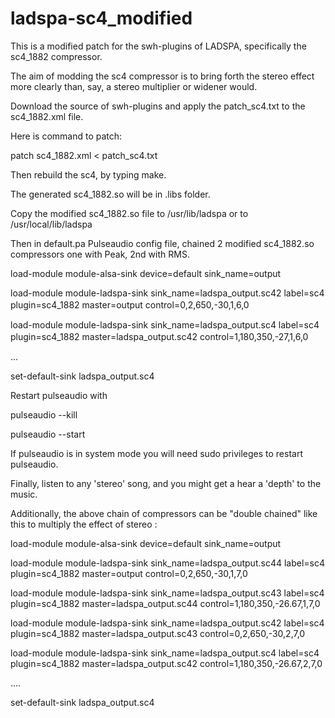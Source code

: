 # ladspa-sc4_modified


This is a modified patch for the swh-plugins of LADSPA, specifically the sc4_1882 compressor.

The aim of modding the sc4 compressor is to bring forth the stereo effect more clearly than, say, a stereo multiplier or widener would.

Download the source of swh-plugins and apply the patch_sc4.txt to the sc4_1882.xml file.

Here is command to patch:

patch sc4_1882.xml < patch_sc4.txt


Then rebuild the sc4, by typing make.


The generated sc4_1882.so will be in .libs folder.


Copy the modified sc4_1882.so file to /usr/lib/ladspa or to /usr/local/lib/ladspa


Then in default.pa Pulseaudio config file, chained 2 modified sc4_1882.so compressors one with Peak, 2nd with RMS.



load-module module-alsa-sink device=default sink_name=output




load-module module-ladspa-sink sink_name=ladspa_output.sc42 label=sc4 plugin=sc4_1882 master=output control=0,2,650,-30,1,6,0 &#12288;




load-module module-ladspa-sink sink_name=ladspa_output.sc4 label=sc4 plugin=sc4_1882 master=ladspa_output.sc42 control=1,180,350,-27,1,6,0 &#12288;




...

set-default-sink ladspa_output.sc4


Restart pulseaudio with

pulseaudio --kill

pulseaudio --start


If pulseaudio is in system mode you will need sudo privileges to restart pulseaudio.

Finally, listen to any 'stereo' song, and you might get a hear a 'depth' to the music.




Additionally, the above chain of compressors can be "double chained" like this to multiply the effect of stereo :



load-module module-alsa-sink device=default sink_name=output


load-module module-ladspa-sink sink_name=ladspa_output.sc44 label=sc4 plugin=sc4_1882 master=output control=0,2,650,-30,1,7,0


load-module module-ladspa-sink sink_name=ladspa_output.sc43 label=sc4 plugin=sc4_1882 master=ladspa_output.sc44 control=1,180,350,-26.67,1,7,0


load-module module-ladspa-sink sink_name=ladspa_output.sc42 label=sc4 plugin=sc4_1882 master=ladspa_output.sc43 control=0,2,650,-30,2,7,0


load-module module-ladspa-sink sink_name=ladspa_output.sc4 label=sc4 plugin=sc4_1882 master=ladspa_output.sc42 control=1,180,350,-26.67,2,7,0


....



set-default-sink ladspa_output.sc4
